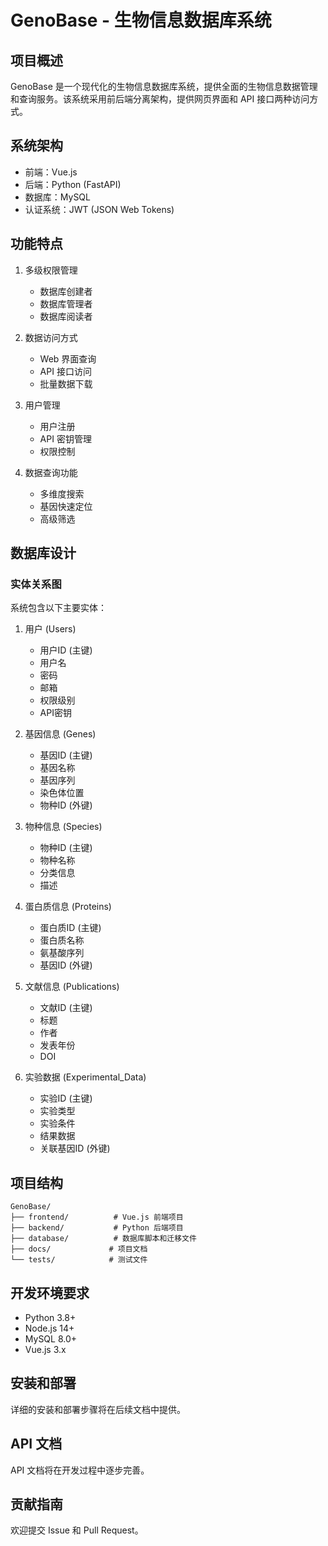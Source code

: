 # GenoBase - 生物信息数据库系统

## 项目概述
GenoBase 是一个现代化的生物信息数据库系统，提供全面的生物信息数据管理和查询服务。该系统采用前后端分离架构，提供网页界面和 API 接口两种访问方式。

## 系统架构
- 前端：Vue.js
- 后端：Python (FastAPI)
- 数据库：MySQL
- 认证系统：JWT (JSON Web Tokens)

## 功能特点
1. 多级权限管理
   - 数据库创建者
   - 数据库管理者
   - 数据库阅读者

2. 数据访问方式
   - Web 界面查询
   - API 接口访问
   - 批量数据下载

3. 用户管理
   - 用户注册
   - API 密钥管理
   - 权限控制

4. 数据查询功能
   - 多维度搜索
   - 基因快速定位
   - 高级筛选

## 数据库设计
### 实体关系图
系统包含以下主要实体：

1. 用户 (Users)
   - 用户ID (主键)
   - 用户名
   - 密码
   - 邮箱
   - 权限级别
   - API密钥

2. 基因信息 (Genes)
   - 基因ID (主键)
   - 基因名称
   - 基因序列
   - 染色体位置
   - 物种ID (外键)

3. 物种信息 (Species)
   - 物种ID (主键)
   - 物种名称
   - 分类信息
   - 描述

4. 蛋白质信息 (Proteins)
   - 蛋白质ID (主键)
   - 蛋白质名称
   - 氨基酸序列
   - 基因ID (外键)

5. 文献信息 (Publications)
   - 文献ID (主键)
   - 标题
   - 作者
   - 发表年份
   - DOI

6. 实验数据 (Experimental_Data)
   - 实验ID (主键)
   - 实验类型
   - 实验条件
   - 结果数据
   - 关联基因ID (外键)

## 项目结构
```
GenoBase/
├── frontend/          # Vue.js 前端项目
├── backend/           # Python 后端项目
├── database/          # 数据库脚本和迁移文件
├── docs/             # 项目文档
└── tests/            # 测试文件
```

## 开发环境要求
- Python 3.8+
- Node.js 14+
- MySQL 8.0+
- Vue.js 3.x

## 安装和部署
详细的安装和部署步骤将在后续文档中提供。

## API 文档
API 文档将在开发过程中逐步完善。

## 贡献指南
欢迎提交 Issue 和 Pull Request。
